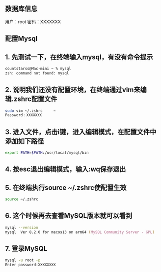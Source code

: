 ## 数据库信息

用户：root
密码：XXXXXXX

## 配置Mysql

## 1. 先测试一下，在终端输入mysql，有没有命令提示
``` zsh
countstarss@Mac-mini ~ % mysql
zsh: command not found: mysql
```
## 2. 说明我们还没有配置环境，在终端通过vim来编辑.zshrc配置文件
``` zsh
sudo vim ~/.zshrc     ~
Password：XXXXXXX
```
## 3. 进入文件，点击i键，进入编辑模式，在配置文件中添加如下路径
``` zsh
export PATH=$PATH:/usr/local/mysql/bin
```
## 4. 按esc退出编辑模式，输入:wq保存退出
## 5. 在终端执行source ~/.zshrc使配置生效
``` zsh
source ~/.zshrc
```
## 6. 这个时候再去查看MySQL版本就可以看到
``` zsh
mysql --version
mysql  Ver 8.2.0 for macos13 on arm64 (MySQL Community Server - GPL)
```
## 7. 登录MySQL
``` zsh
mysql -u root -p
Enter password:XXXXXXXX
```
